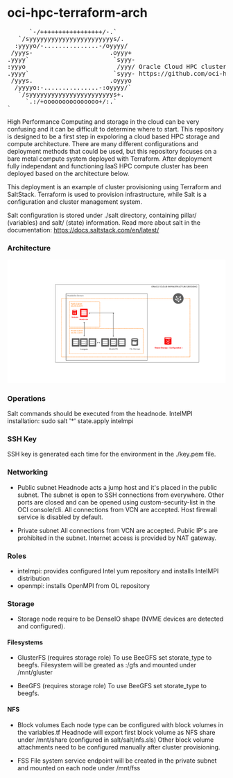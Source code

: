 # oci-hpc-terraform-arch
<pre>
      `-/+++++++++++++++++/-.`
   `/syyyyyyyyyyyyyyyyyyyyyyys/.
  :yyyyo/-...............-/oyyyy/
 /yyys-                     .oyyy+
.yyyy`                       `syyy-
:yyyo                         /yyy/ Oracle Cloud HPC cluster demo
.yyyy`                       `syyy- https://github.com/oci-hpc/oci-hpc-terraform-arch
 /yyys.                     .oyyyo
  /yyyyo:-...............-:oyyyy/`
   `/syyyyyyyyyyyyyyyyyyyyyyys+.
     `.:/+ooooooooooooooo+/:.`
`
</pre>
High Performance Computing and storage in the cloud can be very confusing and it can be difficult to determine where to start. This repository is designed to be a first step in expoloring a cloud based HPC storage and compute architecture. There are many different configurations and deployment methods that could be used, but this repository focuses on a bare metal compute system deployed with Terraform. After deployment fully independant and functioning IaaS HPC compute cluster has been deployed based on the architecture below.

This deployment is an example of cluster provisioning using Terraform and SaltStack. Terraform is used to provision infrastructure, while Salt is a configuration and cluster management system. 

Salt configuration is stored under ./salt directory, containing pillar/ (variables) and salt/ (state) information. Read more about salt in the documentation: https://docs.saltstack.com/en/latest/

### Architecture

![Architecture](images/architecture.png)

### Operations
Salt commands should be executed from the headnode. 
IntelMPI installation: sudo salt '*' state.apply intelmpi

### SSH Key
SSH key is generated each time for the environment in the ./key.pem file. 

### Networking 

- Public subnet
  Headnode acts a jump host and it's placed in the public subnet. The subnet is open to SSH connections from everywhere. Other ports are closed and can be opened using custom-security-list in the OCI console/cli. 
  All connections from VCN are accepted. Host firewall service is disabled by default. 

- Private subnet
  All connections from VCN are accepted. Public IP's are prohibited in the subnet. Internet access is provided by NAT gateway. 
  
### Roles

- intelmpi: provides configured Intel yum repository and installs IntelMPI distribution
- openmpi: installs OpenMPI from OL repository

### Storage
- Storage node require to be DenseIO shape (NVME devices are detected and configured).

#### Filesystems

- GlusterFS (requires storage role)
  To use BeeGFS set storate_type to beegfs. 
  Filesystem will be greated as :/gfs and mounted under /mnt/gluster

- BeeGFS (requires storage role)
  To use BeeGFS set storate_type to beegfs.

#### NFS

- Block volumes
  Each node type can be configured with block volumes in the variables.tf
  Headnode will export first block volume as NFS share under /mnt/share (configured in salt/salt/nfs.sls)
  Other block volume attachments need to be configured manually after cluster provisioning. 

- FSS
  File system service endpoint will be created in the private subnet and mounted on each node under /mnt/fss

  
